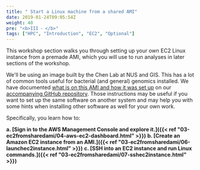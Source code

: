 ```yaml
---
title: " Start a Linux machine from a shared AMI"
date: 2019-01-24T09:05:54Z
weight: 40 
pre: "<b>III ⁃ </b>"
tags: ["HPC", "Introduction", "EC2", "Optional"]
---
```


This workshop section walks you through setting up your own EC2 Linux instance from a premade AMI, which you will use to run analyses in later sections of the workshop.

We'll be using an image built by the Chen Lab at NUS and GIS. This has a lot of common tools useful for bacterial (and general) genomics installed. We have documented [what is on this AMI and how it was set up](https://github.com/swainechen/chenlab-training/tree/main/sysadmin) on our [accompanying GitHub repository](https://github.com/swainechen/chenlab-training). Those instructions may be useful if you want to set up the same software on another system and may help you with some hints when installing other software as well for your own work.

Specifically, you learn how to:

**a.	[Sign in to the AWS Management Console and explore it.]({{< ref "03-ec2fromsharedami/04-aws-ec2-dashboard.html" >}})**
**b.	[Create an Amazon EC2 instance from an AMI.]({{< ref "03-ec2fromsharedami/06-launchec2instance.html" >}})**
**c.	[SSH into an EC2 instance and run Linux commands.]({{< ref "03-ec2fromsharedami/07-sshec2instance.html" >}})**

<!-- Total cost to run this lab is expected to be less than **two dollars should you run it on your own or company account** if the guide is followed as discussed, in one sitting, and including the deletion of all resources outlined through the guide. -->
